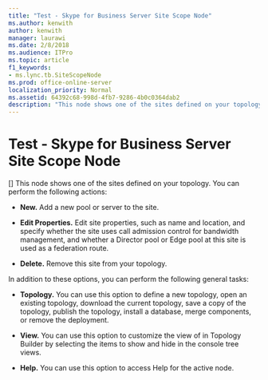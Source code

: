 ```yaml
---
title: "Test - Skype for Business Server Site Scope Node"
ms.author: kenwith
author: kenwith
manager: laurawi
ms.date: 2/8/2018
ms.audience: ITPro
ms.topic: article
f1_keywords:
- ms.lync.tb.SiteScopeNode
ms.prod: office-online-server
localization_priority: Normal
ms.assetid: 64392c68-998d-4fb7-9286-4b0c0364dab2
description: "This node shows one of the sites defined on your topology. You can perform the following actions:"
---
```


# Test - Skype for Business Server Site Scope Node
[]
This node shows one of the sites defined on your topology. You can perform the following actions: 
  
- **New.** Add a new pool or server to the site.
    
- **Edit Properties.** Edit site properties, such as name and location, and specify whether the site uses call admission control for bandwidth management, and whether a Director pool or Edge pool at this site is used as a federation route.
    
- **Delete.** Remove this site from your topology.
    
In addition to these options, you can perform the following general tasks:
  
- **Topology.** You can use this option to define a new topology, open an existing topology, download the current topology, save a copy of the topology, publish the topology, install a database, merge components, or remove the deployment.
    
- **View.** You can use this option to customize the view of in Topology Builder by selecting the items to show and hide in the console tree views.
    
- **Help.** You can use this option to access Help for the active node.
    

